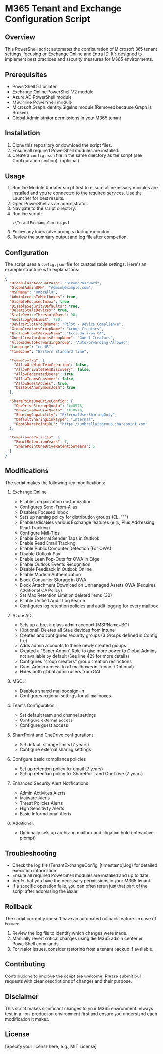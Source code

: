 # M365 Tenant and Exchange Configuration Script

## Overview

This PowerShell script automates the configuration of Microsoft 365 tenant settings, focusing on Exchange Online and Entra ID. It's designed to implement best practices and security measures for M365 environments.

## Prerequisites

- PowerShell 5.1 or later
- Exchange Online PowerShell V2 module
- Azure AD PowerShell module
- MSOnline PowerShell module
- Microsoft.Graph.Identity.SignIns module (Removed because Graph is Broken)
- Global Administrator permissions in your M365 tenant

## Installation

1. Clone this repository or download the script files.
2. Ensure all required PowerShell modules are installed.
3. Create a `config.json` file in the same directory as the script (see Configuration section). (optional)

## Usage

1. Run the Module Updater script first to ensure all necessary modules are installed and you're connected to the required services. Use the Launcher for best results.
2. Open PowerShell as an administrator.
3. Navigate to the script directory.
4. Run the script:
   ```
   .\TenantExchangeConfig.ps1
   ```
5. Follow any interactive prompts during execution.
6. Review the summary output and log file after completion.

## Configuration

The script uses a `config.json` file for customizable settings. Here's an example structure with explanations:

```json
{
  "BreakGlassAccountPass": "StrongPassword",
  "GlobalAdminUPN": "Admin@example.com",
  "MSPName": "Umbrella",
  "AdminAccessToMailboxes": true,
  "DisableFocusedInbox": true,
  "DisableSecurityDefaults": true,
  "DeleteStaleDevices": true,
  "StaleDeviceThresholdDays": 90,
  "AuditLogAgeLimit": 730,
  "DevicePilotGroupName": "Pilot - Device Compliance",
  "GroupCreatorsGroupName": "Group Creators",
  "ExcludeFromCAGroupName": "Exclude From CA",
  "GuestCreatorAdminsGroupName": "Guest Creators",
  "AllowedAutoForwardingGroup": "AutoForwarding-Allowed",
  "Language": "en-US",
  "Timezone": "Eastern Standard Time",

  "TeamsConfig": {
    "AllowOrgWideTeamCreation": false,
    "AllowPrivateTeamDiscovery": false,
    "AllowFederatedUsers": true,
    "AllowTeamsConsumer": false,
    "AllowGuestAccess": true,
    "DisableAnonymousJoin": true
  },

  "SharePointOneDriveConfig": {
    "OneDriveStorageQuota": 1048576,
    "OneDriveNewUserQuota": 1048576,
    "SharingCapability": "ExternalUserSharingOnly",
    "DefaultSharingLinkType": "Internal",
    "RootSharePointURL": "https://umbrellaitgroup.sharepoint.com"
  },

  "CompliancePolicies": {
    "EmailRetentionYears": 7,
    "SharePointOneDriveRetentionYears": 5
  }
}
```

## Modifications

The script makes the following key modifications:

1. Exchange Online:

   - Enables organization customization
   - Configures Send-From-Alias
   - Disables Focused Inbox
   - Sets up naming policy for distribution groups (DL\_""")
   - Enables/disables various Exchange features (e.g., Plus Addressing, Read Tracking)
   - Configure Mail-Tips
   - Enable External Sender Tags in Outlook
   - Enable Read Email Tracking
   - Enable Public Computer Detection (For OWA)
   - Disable Outlook Pay
   - Enable Lean Pop-Outs for OWA in Edge
   - Enable Outlook Events Recognition
   - Disable Feedback in Outlook Online
   - Enable Modern Authentication
   - Block Consumer Storage in OWA
   - Block Attachment Download on Unmanaged Assets OWA (Requires Additional CA Policy)
   - Set Max Retention Limit on deleted items (30)
   - Enable Unified Audit Log Search
   - Configures log retention policies and audit logging for every mailbox

2. Azure AD:

   - Sets up a break-glass admin account (MSPName+BG)
   - (Optional) Deletes all Stale devices from Intune
   - Creates and configures security groups (3 Groups defined in Config file)
   - Adds admin accounts to these newly created groups
   - Created a "Super Admin" Role to give more power to Global Admins not available by default (See line 429 for more details)
   - Configures "group creators" group creation restrictions
   - Grant Admin access to all mailboxes in Tenant (Optional)
   - Hides both global admin users from GAL

3. MSOL:

   - Disables shared mailbox sign-in
   - Configures regional settings for all mailboxes

4. Teams Configuration:

   - Set default team and channel settings
   - Configure external access
   - Configure guest access

5. SharePoint and OneDrive configurations:

   - Set default storage limits (7 years)
   - Configure external sharing settings

6. Configure basic compliance policies

   - Set up retention policy for email (7 years)
   - Set up retention policy for SharePoint and OneDrive (7 years)

7. Enhanced Security Alert Notifications

   - Admin Activities Alerts
   - Malware Alerts
   - Threat Policies Alerts
   - High Sensitivity Alerts
   - Basic Informational Alerts

8. Additional:
   - Optionally sets up archiving mailbox and litigation hold (interactive prompt)

## Troubleshooting

- Check the log file (TenantExchangeConfig\_[timestamp].log) for detailed execution information.
- Ensure all required PowerShell modules are installed and up to date.
- Verify that you have the necessary permissions in your M365 tenant.
- If a specific operation fails, you can often rerun just that part of the script after addressing the issue.

## Rollback

The script currently doesn't have an automated rollback feature. In case of issues:

1. Review the log file to identify which changes were made.
2. Manually revert critical changes using the M365 admin center or PowerShell commands.
3. For major issues, consider restoring from a tenant backup if available.

## Contributing

Contributions to improve the script are welcome. Please submit pull requests with clear descriptions of changes and their purpose.

## Disclaimer

This script makes significant changes to your M365 environment. Always test in a non-production environment first and ensure you understand each modification it makes.

## License

[Specify your license here, e.g., MIT License]
